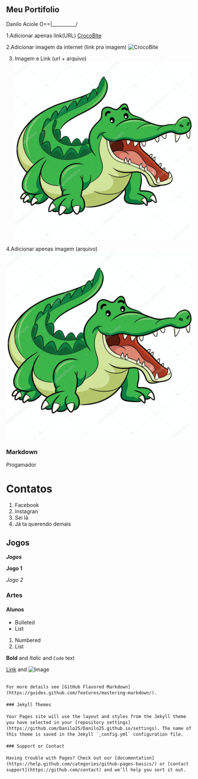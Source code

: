 ## Meu Portifolio
Danilo Aciole O==|__________/

1.Adicionar apenas link(URL)
[CrocoBite](https://ep00.epimg.net/elpais/imagenes/2016/05/12/ciencia/1463056020_205639_1463060534_noticia_normal.jpg)

2.Adicionar imagem da internet (link pra imagem)
![CrocoBite](https://ep00.epimg.net/elpais/imagenes/2016/05/12/ciencia/1463056020_205639_1463060534_noticia_normal.jpg)

3. Imagem e Link (url + arquivo)
[![imagem](Crocodilo.jpg)](https://danilo25.github.io/CrocoBite/)

4.Adicionar apenas imagem (arquivo)
![imagem](Crocodilo.jpg)

### Markdown
Progamador

# Contatos
1. Facebook
2. Instagran
3. Sei lá
4. Já ta querendo demais
## Jogos
_**Jogos**_

**Jogo 1**

_Jogo 2_
### Artes

#### Alunos

- Bulleted
- List

1. Numbered
2. List

**Bold** and _Italic_ and `Code` text

[Link](url) and ![Image](src)
```

For more details see [GitHub Flavored Markdown](https://guides.github.com/features/mastering-markdown/).

### Jekyll Themes

Your Pages site will use the layout and styles from the Jekyll theme you have selected in your [repository settings](https://github.com/Danilo25/Danilo25.github.io/settings). The name of this theme is saved in the Jekyll `_config.yml` configuration file.

### Support or Contact

Having trouble with Pages? Check out our [documentation](https://help.github.com/categories/github-pages-basics/) or [contact support](https://github.com/contact) and we’ll help you sort it out.

